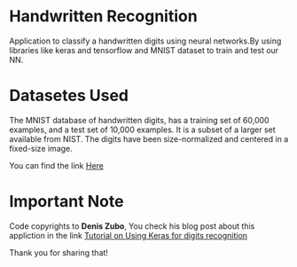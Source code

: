 # Handwritten Recognition
Application to classify a handwritten digits using neural networks.By using libraries like keras and tensorflow and MNIST dataset to train and test our NN.

# Datasetes Used
The MNIST database of handwritten digits, has a training set of 60,000 examples, and a test set of 10,000 examples. It is a subset of a larger set available from NIST. 
The digits have been size-normalized and centered in a fixed-size image.

You can find the link [Here](http://yann.lecun.com/exdb/mnist/)

# Important Note
Code copyrights to **Denis Zubo**, You check his blog post about this appliction in the link
[Tutorial on Using Keras for digits recognition](https://dzubo.github.io/keras/2017/04/21/tutorial-on-using-keras-for-digits-recognition.html)

Thank you for sharing that!


